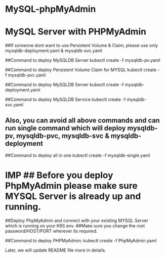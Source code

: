 # MySQL-phpMyAdmin
# MySQL Server with PHPMyAdmin

##If someone dont want to use Persistent Volume & Claim, please use only mysqldb-deployment.yaml & mysqldb-svc.yaml

##Command to deploy MySQLDB Server
kubectl create -f mysqldb-pv.yaml

##Command to deploy Persistent Volume Claim for MYSQL
kubectl create -f mysqldb-pvc.yaml

##Command to deploy MySQLDB Server
kubectl create -f mysqldb-deployment.yaml

##Command to deploy MySQLDB Service
kubectl create -f mysqldb-svc.yaml


## Also, you can avoid all above commands and can run single command which will deploy mysqldb-pv, mysqldb-pvc, mysqldb-svc & mysqldb-deployment

##Command to deploy all in one
kubectl create -f mysqldb-single.yaml


# IMP ## Before you deploy PhpMyAdmin please make sure MYSQL Server is already up and running.
##Deploy PhpMyAdmin and connect with your existing MYSQL Server which is running on your K8S env. 
##Make sure you change the root password/HOST/PORT wherever its required.

##Command to deploy PHPMyAdmin:
kubectl create -f PhpMyAdmin.yaml






Later, we will update README file more in details.



